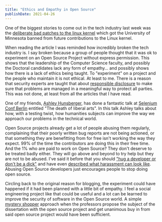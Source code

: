 ```yaml
---
title: "Ethics and Empathy in Open Source"
publishDate: 2021-04-26
---
```


One of the biggest stories to come out in the tech industry last week was the [deliberate bad patches to the linux kernel](https://www.zdnet.com/article/greg-kroah-hartman-bans-university-of-minnesota-from-linux-development-for-deliberately-buggy-patches/)
which got the University of Minnesota banned from future contributions
to the Linux kernel.

When reading the article I was reminded how incredibly broken
the tech industry is. I say broken because a group of people
thought that it was ok to experiment on an Open Source Project
without express permission. This shows that the leadership of
the Computer Science faculty, and possibly the Doctoral
candidates lack any form of empathy... and possibly shows how
there is a lack of ethics being taught. To "experiment" on a
project and the people who maintain it is not ethical. At least
to me. There is a reason that security experts are taught that
about [responsible disclosure](https://en.wikipedia.org/wiki/Responsible_disclosure)
to make sure that problems are managed in a meaningful way to
protect all parties. This was not done, at least from all the articles that
I have read.

One of my friends, [Ashley Hunsberger](https://twitter.com/aahunsberger),
has done a fantastic talk at [Selenium Conf Berlin](https://www.youtube.com/watch?v=t5CdM87B9wo&list=PLRdSclUtJDYV8I_B5rLkMI7jL_JMv7GRO&index=8) entitled
"The death of liberal arts". In this talk Ashley talks about
how, with a testing twist, how humanities subjects can improve
the way we approach our problems in the technical world.

Open Source projects already get a lot of people abusing them regularly,
complaining that their poorly written bug reports are not being actioned,
or that something they are benefitting from for free isn't working the way
they expect. 99% of the time the contributors are doing this in their free
time. And the 1% who are paid to work on Open Source? They don't deserve to
be treated badly either. They will go above and beyond to try help but they
are not to be abused. I've said it before that you should ["hug a developer
or don't be a dick"](/blog/2011/hug-a-oss-developer-or-dont-be-a-dick/) and
have even [described what harassment can look like](/blog/2017/harassment-of-open-source-maintainers-or-contributors/). Abusing Open Source
developers just encourages people to stop doing open source.

Circling back to the original reason for blogging, the experiment could have
happened if it had been planned with a little bit of empathy. I feel
a social engineering project like that could be useful and a lot can be
learned to improve the security of software in the Open Source world. A simple
[mystery shopper](https://en.wikipedia.org/wiki/Mystery_shopping) approach
when the professors propose the subject of the dissertation with the open source
project and get unanimous buy in from said open source project would have been sufficient.
